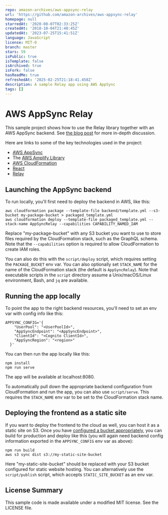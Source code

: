 ```yaml
---
repo: amazon-archives/aws-appsync-relay
url: 'https://github.com/amazon-archives/aws-appsync-relay'
homepage: null
starredAt: '2020-08-07T02:33:25Z'
createdAt: '2018-10-04T21:40:45Z'
updatedAt: '2023-07-25T15:41:51Z'
language: JavaScript
license: MIT-0
branch: master
stars: 59
isPublic: true
isTemplate: false
isArchived: true
isFork: false
hasReadMe: true
refreshedAt: '2025-02-25T21:18:41.458Z'
description: A sample Relay app using AWS AppSync
tags: []
---
```


AWS AppSync Relay
=================

This sample project shows how to use the Relay library together with an AWS AppSync backend. See [the blog post](https://medium.com/open-graphql/using-relay-with-aws-appsync-55c89ca02066) for more in-depth discussion.

Here are links to some of the key technologies used in the project:

- [AWS AppSync](https://docs.aws.amazon.com/appsync/latest/devguide/welcome.html)
- The [AWS Amplify Library](https://aws-amplify.github.io/amplify-js/media/quick_start?platform=purejs)
- [AWS CloudFormation](https://docs.aws.amazon.com/AWSCloudFormation/latest/UserGuide/Welcome.html)
- [React](https://reactjs.org/docs/getting-started.html)
- [Relay](https://facebook.github.io/relay/docs/en/introduction-to-relay.html)

## Launching the AppSync backend

To run locally, you'll first need to deploy the backend in AWS, like this:

```
aws cloudformation package --template-file backend/template.yml --s3-bucket my-package-bucket > packaged_template.yml
aws cloudformation deploy --template-file packaged_template.yml --stack-name AppSyncRelay --capabilities CAPABILITY_NAMED_IAM
```

Replace "my-package-bucket" with any S3 bucket you want to use to store files required by the CloudFormation stack, such as the GraphQL schema. Note that the `--capabilities` option is required to allow CloudFormation to create IAM roles.

You can also do this with the `script/deploy` script, which requires setting the `PACKAGE_BUCKET` env var. You can also optionally set `STACK_NAME` for the name of the CloudFormation stack (the default is `AppSyncRelay`). Note that executable scripts in the `script` directory assume a Unix/macOS/Linux environment, Bash, and `jq` are available.

## Running the app locally

To point the app to the right backend resources, you'll need to set an env var with config info like this:
```
APPSYNC_CONFIG='{
    "UserPool": "<UserPoolId>",
    "AppSyncEndpoint": "<AppSyncEndpoint>",
    "ClientId": "<Cognito ClientId>",
    "AppSyncRegion": "<region>"
  }'
```

You can then run the app locally like this:

```
npm install
npm run serve
```

The app will be available at localhost:8080.

To automatically pull down the appropriate backend configuration from CloudFormation and run the app, you can also use `script/serve`. This requires the `STACK_NAME` env var to be set to the CloudFormation stack name.

## Deploying the frontend as a static site

If you want to deploy the frontend to the cloud as well, you can host it as a static site on S3. Once you have [configured a bucket appropriately](https://docs.aws.amazon.com/AmazonS3/latest/dev/WebsiteHosting.html), you can build for production and deploy like this (you will again need backend config information exported in the `APPSYNC_CONFIG` env var as above):

```
npm run build
aws s3 sync dist s3://my-static-site-bucket
```

Here "my-static-site-bucket" should be replaced with your S3 bucket configured for static website hosting. You can alternatively use the `script/publish` script, which accepts `STATIC_SITE_BUCKET` as an env var.

## License Summary

This sample code is made available under a modified MIT license. See the LICENSE file.
